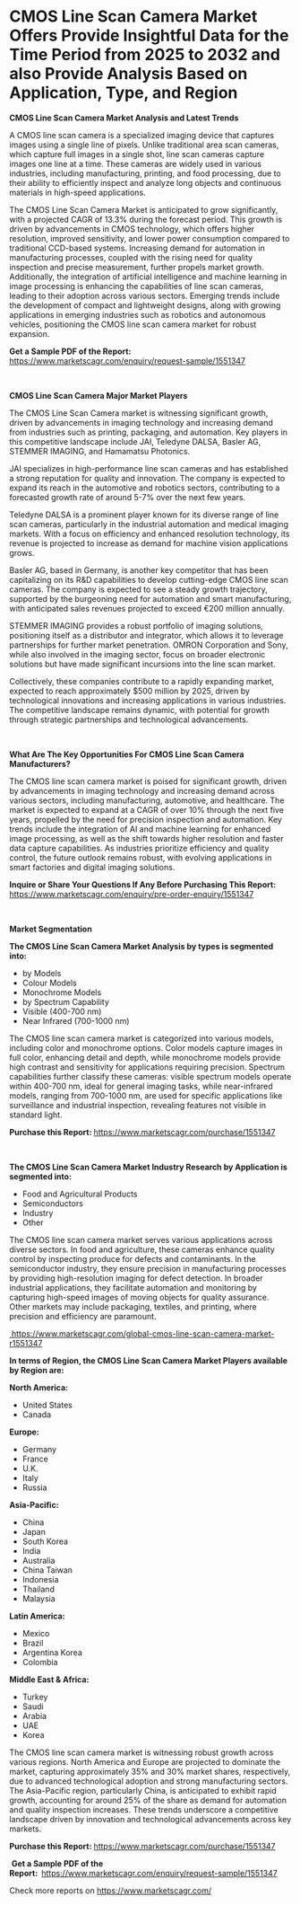 <p><h1>CMOS Line Scan Camera Market Offers Provide Insightful Data for the Time Period from 2025 to 2032 and also Provide Analysis Based on Application, Type, and Region</h1></p><p><strong>CMOS Line Scan Camera Market Analysis and Latest Trends</strong></p>
<p><p>A CMOS line scan camera is a specialized imaging device that captures images using a single line of pixels. Unlike traditional area scan cameras, which capture full images in a single shot, line scan cameras capture images one line at a time. These cameras are widely used in various industries, including manufacturing, printing, and food processing, due to their ability to efficiently inspect and analyze long objects and continuous materials in high-speed applications. </p><p>The CMOS Line Scan Camera Market is anticipated to grow significantly, with a projected CAGR of 13.3% during the forecast period. This growth is driven by advancements in CMOS technology, which offers higher resolution, improved sensitivity, and lower power consumption compared to traditional CCD-based systems. Increasing demand for automation in manufacturing processes, coupled with the rising need for quality inspection and precise measurement, further propels market growth. Additionally, the integration of artificial intelligence and machine learning in image processing is enhancing the capabilities of line scan cameras, leading to their adoption across various sectors. Emerging trends include the development of compact and lightweight designs, along with growing applications in emerging industries such as robotics and autonomous vehicles, positioning the CMOS line scan camera market for robust expansion.</p></p>
<p><strong>Get a Sample PDF of the Report:&nbsp;</strong> <a href="https://www.marketscagr.com/enquiry/request-sample/1551347?utm_campaign=2014&utm_medium=2&utm_source=Github&utm_content=ia&utm_term=10022025&utm_id=cmos-line-scan-camera">https://www.marketscagr.com/enquiry/request-sample/1551347</a></p>
<p>&nbsp;</p>
<p><strong>CMOS Line Scan Camera Major Market Players</strong></p>
<p><p>The CMOS Line Scan Camera market is witnessing significant growth, driven by advancements in imaging technology and increasing demand from industries such as printing, packaging, and automation. Key players in this competitive landscape include JAI, Teledyne DALSA, Basler AG, STEMMER IMAGING, and Hamamatsu Photonics.</p><p>JAI specializes in high-performance line scan cameras and has established a strong reputation for quality and innovation. The company is expected to expand its reach in the automotive and robotics sectors, contributing to a forecasted growth rate of around 5-7% over the next few years.</p><p>Teledyne DALSA is a prominent player known for its diverse range of line scan cameras, particularly in the industrial automation and medical imaging markets. With a focus on efficiency and enhanced resolution technology, its revenue is projected to increase as demand for machine vision applications grows.</p><p>Basler AG, based in Germany, is another key competitor that has been capitalizing on its R&D capabilities to develop cutting-edge CMOS line scan cameras. The company is expected to see a steady growth trajectory, supported by the burgeoning need for automation and smart manufacturing, with anticipated sales revenues projected to exceed €200 million annually.</p><p>STEMMER IMAGING provides a robust portfolio of imaging solutions, positioning itself as a distributor and integrator, which allows it to leverage partnerships for further market penetration. OMRON Corporation and Sony, while also involved in the imaging sector, focus on broader electronic solutions but have made significant incursions into the line scan market.</p><p>Collectively, these companies contribute to a rapidly expanding market, expected to reach approximately $500 million by 2025, driven by technological innovations and increasing applications in various industries. The competitive landscape remains dynamic, with potential for growth through strategic partnerships and technological advancements.</p></p>
<p>&nbsp;</p>
<p><strong>What Are The Key Opportunities For CMOS Line Scan Camera Manufacturers?</strong></p>
<p><p>The CMOS line scan camera market is poised for significant growth, driven by advancements in imaging technology and increasing demand across various sectors, including manufacturing, automotive, and healthcare. The market is expected to expand at a CAGR of over 10% through the next five years, propelled by the need for precision inspection and automation. Key trends include the integration of AI and machine learning for enhanced image processing, as well as the shift towards higher resolution and faster data capture capabilities. As industries prioritize efficiency and quality control, the future outlook remains robust, with evolving applications in smart factories and digital imaging solutions.</p></p>
<p><strong>Inquire or Share Your Questions If Any Before Purchasing This Report:</strong> <a href="https://www.marketscagr.com/enquiry/pre-order-enquiry/1551347?utm_campaign=2014&utm_medium=2&utm_source=Github&utm_content=ia&utm_term=10022025&utm_id=cmos-line-scan-camera">https://www.marketscagr.com/enquiry/pre-order-enquiry/1551347</a></p>
<p>&nbsp;</p>
<p><strong>Market Segmentation</strong></p>
<p><strong>The CMOS Line Scan Camera Market Analysis by types is segmented into:</strong></p>
<p><ul><li>by Models</li><li>Colour Models</li><li>Monochrome Models</li><li>by Spectrum Capability</li><li>Visible (400-700 nm)</li><li>Near Infrared (700-1000 nm)</li></ul></p>
<p><p>The CMOS line scan camera market is categorized into various models, including color and monochrome options. Color models capture images in full color, enhancing detail and depth, while monochrome models provide high contrast and sensitivity for applications requiring precision. Spectrum capabilities further classify these cameras: visible spectrum models operate within 400-700 nm, ideal for general imaging tasks, while near-infrared models, ranging from 700-1000 nm, are used for specific applications like surveillance and industrial inspection, revealing features not visible in standard light.</p></p>
<p><strong>Purchase this Report:&nbsp;</strong><a href="https://www.marketscagr.com/purchase/1551347?utm_campaign=2014&utm_medium=2&utm_source=Github&utm_content=ia&utm_term=10022025&utm_id=cmos-line-scan-camera">https://www.marketscagr.com/purchase/1551347</a></p>
<p>&nbsp;</p>
<p><strong>The CMOS Line Scan Camera Market Industry Research by Application is segmented into:</strong></p>
<p><ul><li>Food and Agricultural Products</li><li>Semiconductors</li><li>Industry</li><li>Other</li></ul></p>
<p><p>The CMOS line scan camera market serves various applications across diverse sectors. In food and agriculture, these cameras enhance quality control by inspecting produce for defects and contaminants. In the semiconductor industry, they ensure precision in manufacturing processes by providing high-resolution imaging for defect detection. In broader industrial applications, they facilitate automation and monitoring by capturing high-speed images of moving objects for quality assurance. Other markets may include packaging, textiles, and printing, where precision and efficiency are paramount.</p></p>
<p><a href="https://www.marketscagr.com/global-cmos-line-scan-camera-market-r1551347?utm_campaign=2014&utm_medium=2&utm_source=Github&utm_content=ia&utm_term=10022025&utm_id=cmos-line-scan-camera">&nbsp;https://www.marketscagr.com/global-cmos-line-scan-camera-market-r1551347</a></p>
<p><strong>In terms of Region, the CMOS Line Scan Camera Market Players available by Region are:</strong></p>
<p>
    <p> <strong> North America: </strong>
        <ul>
            <li>United States</li>
            <li>Canada</li>
        </ul>
        </p> 
    <p> <strong> Europe: </strong>
        <ul>
            <li>Germany</li>
            <li>France</li>
            <li>U.K.</li>
            <li>Italy</li>
            <li>Russia</li>
        </ul>
        </p> 
    <p> <strong> Asia-Pacific: </strong>
        <ul>
            <li>China</li>
            <li>Japan</li>
            <li>South Korea</li>
            <li>India</li>
            <li>Australia</li>
            <li>China Taiwan</li>
            <li>Indonesia</li>
            <li>Thailand</li>
            <li>Malaysia</li>
        </ul>
        </p> 
    <p> <strong> Latin America: </strong>
        <ul>
            <li>Mexico</li>
            <li>Brazil</li>
            <li>Argentina Korea</li>
            <li>Colombia</li>
        </ul>
        </p> 
    <p> <strong> Middle East & Africa: </strong>
        <ul>
            <li>Turkey</li>
            <li>Saudi</li>
            <li>Arabia</li>
            <li>UAE</li>
            <li>Korea</li>
        </ul>
    </p>
    </p>
<p><p>The CMOS line scan camera market is witnessing robust growth across various regions. North America and Europe are projected to dominate the market, capturing approximately 35% and 30% market shares, respectively, due to advanced technological adoption and strong manufacturing sectors. The Asia-Pacific region, particularly China, is anticipated to exhibit rapid growth, accounting for around 25% of the share as demand for automation and quality inspection increases. These trends underscore a competitive landscape driven by innovation and technological advancements across key markets.</p></p>
<p><strong>Purchase this Report: </strong><a href="https://www.marketscagr.com/purchase/1551347?utm_campaign=2014&utm_medium=2&utm_source=Github&utm_content=ia&utm_term=10022025&utm_id=cmos-line-scan-camera">https://www.marketscagr.com/purchase/1551347</a></p>
<p>&nbsp;<strong>Get a Sample PDF of the Report:&nbsp;&nbsp;</strong><a href="https://www.marketscagr.com/enquiry/request-sample/1551347?utm_campaign=2014&utm_medium=2&utm_source=Github&utm_content=ia&utm_term=10022025&utm_id=cmos-line-scan-camera">https://www.marketscagr.com/enquiry/request-sample/1551347</a></p>
<p><strong></strong></p>
<p>Check more reports on <a href="https://www.marketscagr.com/?utm_campaign=2014&utm_medium=2&utm_source=Github&utm_content=ia&utm_term=10022025&utm_id=cmos-line-scan-camera">https://www.marketscagr.com/</a></p>